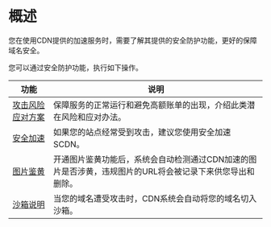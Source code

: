 # 概述

您在使用CDN提供的加速服务时，需要了解其提供的安全防护功能，更好的保障域名安全。

您可以通过安全防护功能，执行如下操作。

|功能|说明|
|--|--|
|[攻击风险应对方案](/cn.zh-CN/产品计费/用量和账单查询/攻击风险应对方案.md)|保障服务的正常运行和避免高额账单的出现，介绍此类潜在风险和应对办法。|
|[安全加速](/cn.zh-CN/服务管理/安全防护/安全加速.md)|如果您的站点经常受到攻击，建议您使用安全加速SCDN。|
|[图片鉴黄](/cn.zh-CN/服务管理/安全防护/图片鉴黄.md)|开通图片鉴黄功能后，系统会自动检测通过CDN加速的图片是否涉黄，违规图片的URL将会被记录下来供您导出和删除。|
|[沙箱说明](/cn.zh-CN/服务管理/安全防护/沙箱说明.md)|当您的域名遭受攻击时，CDN系统会自动将您的域名切入沙箱。|

